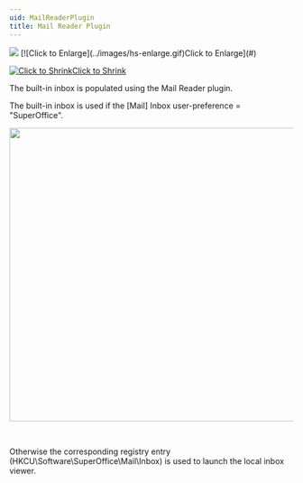 ```yaml
---
uid: MailReaderPlugin
title: Mail Reader Plugin
---
```



<img src="Images/mail-reader_thumb.png" id="img_99852122-1c15-4254-a878-b89bba827db4" />
[![Click to Enlarge](../images/hs-enlarge.gif)<span>Click to Enlarge</span>](#)

[![Click to Shrink](../images/hs-shrink.gif)<span>Click to Shrink</span>](#)

The built-in inbox is populated using the Mail Reader plugin.

The built-in inbox is used if the \[Mail\] Inbox user-preference = "SuperOffice".

<img src="images/ScreenCap6.png" width="582" height="520" />

 

Otherwise the corresponding registry entry (HKCU\\Software\\SuperOffice\\Mail\\Inbox) is used to launch the local inbox viewer.
